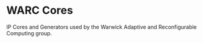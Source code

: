 # WARC Cores

IP Cores and Generators used by the Warwick Adaptive and Reconfigurable Computing group.
